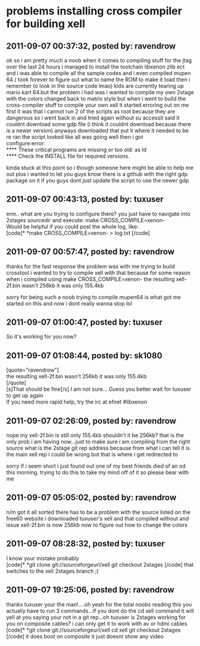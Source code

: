 # problems installing cross compiler for building xell

## 2011-09-07 00:37:32, posted by: ravendrow

ok so i am pretty much a noob when it comes to compiling stuff for the jtag over the last 24 hours i managed to install the toolchain libxenon zlib ect and i was able to compile all the sample codes and i even compiled mupen 64 ( took forever to figure out what to name the ROM to make it load then i remember to look in the source code lmao) kids are currently tearing up mario kart 64.but the problem i had was i wanted to compile my own 2stage with the colors changed back to matrix style but when i went to build the cross-compiler stuff to compile your own xell it started erroring out on me first it was that i cannot run 2 of the scripts as root because they are dangerous so i went back in and tried again without su accessit said it couldnt download some gdp file (i think it couldnt download because there is a newer version) anyways downloaded that put it where it needed to be re ran the script looked like all was going well then i got   
 configure:error:  
 **** These critical programs are missing or too old: as ld  
 **** Check the INSTALL file for required versions.  
   
 kinda stuck at this point so i though someone here might be able to help me out plus i wanted to let you guys know there is a github with the right gdp package on it if you guys dont just update the script to use the newer gdp

## 2011-09-07 00:43:13, posted by: tuxuser

erm.. what are you trying to configure there? you just have to navigate into 2stages sourcedir and execute: make CROSS\_COMPILE=xenon-  
 Would be helpful if you could post the whole log, like:  
 [code]* *make CROSS\_COMPILE=xenon- > log.txt [/code]

## 2011-09-07 00:57:47, posted by: ravendrow

thanks for the fast response the problem was with me trying to build crosstool i wanted to try to compile xell with that because for some reason when i compiled using make CROSS\_COMPILE=xenon- the resulting xell-2f.bin wasn't 256kb it was only 155.4kb  
   
 sorry for being such a noob trying to compile mupen64 is what got me started on this and now i dont really wanna stop lol

## 2011-09-07 01:00:47, posted by: tuxuser

So it's working for you now?

## 2011-09-07 01:08:44, posted by: sk1080

[quote="ravendrow"]  
 the resulting xell-2f.bin wasn't 256kb it was only 155.4kb  
 [/quote]  
 [s]That should be fine[/s] I am not sure... Guess you better wait for tuxuser to get up again  
 If you need more rapid help, try the irc at efnet #libxenon

## 2011-09-07 02:26:09, posted by: ravendrow

nope my xell-2f.bin is still only 155.4kb shouldn't it be 256kb? that is the only prob i am having now...just to make sure i am compiling from the right source what is the 2stage git rep address because from what i can tell it is the main xell rep i could be wrong but that is where i get redirected to  
   
 sorry if i seem short i just found out one of my best friends died of an od this morning. trying to do this to take my mind off of it so please bear with me

## 2011-09-07 05:05:02, posted by: ravendrow

n/m got it all sorted there has to be a problem with the source listed on the free60 website i downloaded tuxuser's xell and that compiled without and issue xell-2f.bin is now 256kb now to figure out how to change the colors

## 2011-09-07 08:28:32, posted by: tuxuser

I know your mistake probably   
 [code]* *git clone git://sourceforgeurl/xell git checkout 2stages [/code] that switches to the xell 2stages branch ;)

## 2011-09-07 19:25:06, posted by: ravendrow

thanks tuxuser your the man!....oh yeah for the total noobs reading this you actually have to run 3 commands...if you dont do the cd xell command it will yell at you saying your not in a git rep...oh tuxuser is 2stages working for you on composite cables? i can only get it to work with av or hdmi cables  
 [code]* *git clone git://sourceforgeurl/xell cd xell git checkout 2stages [/code] it does boot on composite it just doesnt show any video